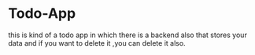 # Todo-App
this is kind of a todo app in which there is a backend also that stores your data and if you want to delete it ,you can delete it also.
